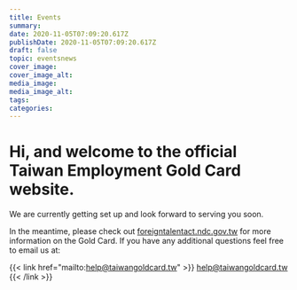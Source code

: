 ```yaml
---
title: Events
summary:
date: 2020-11-05T07:09:20.617Z
publishDate: 2020-11-05T07:09:20.617Z
draft: false
topic: eventsnews
cover_image:
cover_image_alt:
media_image:
media_image_alt:
tags:
categories:
---
```


# Hi, and welcome to the official Taiwan Employment Gold Card website.

We are currently getting set up and look forward to serving you soon.

In the meantime, please check out [foreigntalentact.ndc.gov.tw](https://foreigntalentact.ndc.gov.tw/) for more information on the Gold Card. If you have any additional questions feel free to email us at:

{{< link href="mailto:help@taiwangoldcard.tw" >}}
help@taiwangoldcard.tw
{{< /link >}}
